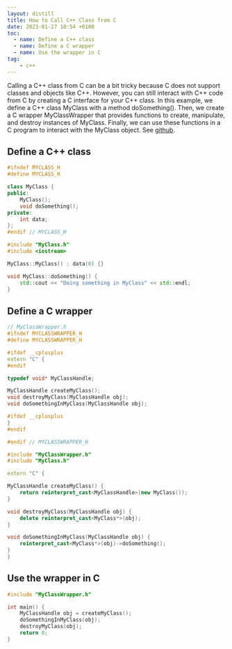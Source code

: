 ```yaml
---
layout: distill
title: How to Call C++ Class from C
date: 2023-01-27 10:54 +0100
toc:
  - name: Define a C++ class
  - name: Define a C wrapper
  - name: Use the wrapper in C
tag:
    - c++
---
```


Calling a C++ class from C can be a bit tricky because C does not support classes and objects like C++. However, you can still interact with C++ code from C by creating a C interface for your C++ class. In this example, we define a C++ class MyClass with a method doSomething(). Then, we create a C wrapper MyClassWrapper that provides functions to create, manipulate, and destroy instances of MyClass. Finally, we can use these functions in a C program to interact with the MyClass object. See [github](https://github.com/ggluo/Call-cpp-class-from-c).

## Define a C++ class

```cpp
#ifndef MYCLASS_H
#define MYCLASS_H

class MyClass {
public:
    MyClass();
    void doSomething();
private:
    int data;
};
#endif // MYCLASS_H
```

```cpp
#include "MyClass.h"
#include <iostream>

MyClass::MyClass() : data(0) {}

void MyClass::doSomething() {
    std::cout << "Doing something in MyClass" << std::endl;
}
```

## Define a C wrapper

```cpp
// MyClassWrapper.h
#ifndef MYCLASSWRAPPER_H
#define MYCLASSWRAPPER_H

#ifdef __cplusplus
extern "C" {
#endif

typedef void* MyClassHandle;

MyClassHandle createMyClass();
void destroyMyClass(MyClassHandle obj);
void doSomethingInMyClass(MyClassHandle obj);

#ifdef __cplusplus
}
#endif

#endif // MYCLASSWRAPPER_H

```

```cpp
#include "MyClassWrapper.h"
#include "MyClass.h"

extern "C" {

MyClassHandle createMyClass() {
    return reinterpret_cast<MyClassHandle>(new MyClass());
}

void destroyMyClass(MyClassHandle obj) {
    delete reinterpret_cast<MyClass*>(obj);
}

void doSomethingInMyClass(MyClassHandle obj) {
    reinterpret_cast<MyClass*>(obj)->doSomething();
}
}

```

## Use the wrapper in C

```cpp
#include "MyClassWrapper.h"

int main() {
    MyClassHandle obj = createMyClass();
    doSomethingInMyClass(obj);
    destroyMyClass(obj);
    return 0;
}

```
